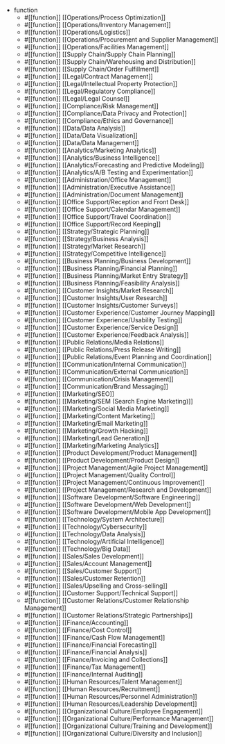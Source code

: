 - function
  - #[[function]]  [[Operations/Process Optimization]]
  - #[[function]]  [[Operations/Inventory Management]]
  - #[[function]]  [[Operations/Logistics]]
  - #[[function]]  [[Operations/Procurement and Supplier Management]]
  - #[[function]]  [[Operations/Facilities Management]]
  - #[[function]]  [[Supply Chain/Supply Chain Planning]]
  - #[[function]]  [[Supply Chain/Warehousing and Distribution]]
  - #[[function]]  [[Supply Chain/Order Fulfillment]]
  - #[[function]]  [[Legal/Contract Management]]
  - #[[function]]  [[Legal/Intellectual Property Protection]]
  - #[[function]]  [[Legal/Regulatory Compliance]]
  - #[[function]]  [[Legal/Legal Counsel]]
  - #[[function]]  [[Compliance/Risk Management]]
  - #[[function]]  [[Compliance/Data Privacy and Protection]]
  - #[[function]]  [[Compliance/Ethics and Governance]]
  - #[[function]]  [[Data/Data Analysis]]
  - #[[function]]  [[Data/Data Visualization]]
  - #[[function]]  [[Data/Data Management]]
  - #[[function]]  [[Analytics/Marketing Analytics]]
  - #[[function]]  [[Analytics/Business Intelligence]]
  - #[[function]]  [[Analytics/Forecasting and Predictive Modeling]]
  - #[[function]]  [[Analytics/A/B Testing and Experimentation]]
  - #[[function]]  [[Administration/Office Management]]
  - #[[function]]  [[Administration/Executive Assistance]]
  - #[[function]]  [[Administration/Document Management]]
  - #[[function]]  [[Office Support/Reception and Front Desk]]
  - #[[function]]  [[Office Support/Calendar Management]]
  - #[[function]]  [[Office Support/Travel Coordination]]
  - #[[function]]  [[Office Support/Record Keeping]]
  - #[[function]]  [[Strategy/Strategic Planning]]
  - #[[function]]  [[Strategy/Business Analysis]]
  - #[[function]]  [[Strategy/Market Research]]
  - #[[function]]  [[Strategy/Competitive Intelligence]]
  - #[[function]]  [[Business Planning/Business Development]]
  - #[[function]]  [[Business Planning/Financial Planning]]
  - #[[function]]  [[Business Planning/Market Entry Strategy]]
  - #[[function]]  [[Business Planning/Feasibility Analysis]]
  - #[[function]]  [[Customer Insights/Market Research]]
  - #[[function]]  [[Customer Insights/User Research]]
  - #[[function]]  [[Customer Insights/Customer Surveys]]
  - #[[function]]  [[Customer Experience/Customer Journey Mapping]]
  - #[[function]]  [[Customer Experience/Usability Testing]]
  - #[[function]]  [[Customer Experience/Service Design]]
  - #[[function]]  [[Customer Experience/Feedback Analysis]]
  - #[[function]]  [[Public Relations/Media Relations]]
  - #[[function]]  [[Public Relations/Press Release Writing]]
  - #[[function]]  [[Public Relations/Event Planning and Coordination]]
  - #[[function]]  [[Communication/Internal Communication]]
  - #[[function]]  [[Communication/External Communication]]
  - #[[function]]  [[Communication/Crisis Management]]
  - #[[function]]  [[Communication/Brand Messaging]]
  - #[[function]]  [[Marketing/SEO]]
  - #[[function]]  [[Marketing/SEM (Search Engine Marketing)]]
  - #[[function]]  [[Marketing/Social Media Marketing]]
  - #[[function]]  [[Marketing/Content Marketing]]
  - #[[function]]  [[Marketing/Email Marketing]]
  - #[[function]]  [[Marketing/Growth Hacking]]
  - #[[function]]  [[Marketing/Lead Generation]]
  - #[[function]]  [[Marketing/Marketing Analytics]]
  - #[[function]]  [[Product Development/Product Management]]
  - #[[function]]  [[Product Development/Product Design]]
  - #[[function]]  [[Project Management/Agile Project Management]]
  - #[[function]]  [[Project Management/Quality Control]]
  - #[[function]]  [[Project Management/Continuous Improvement]]
  - #[[function]]  [[Project Management/Research and Development]]
  - #[[function]]  [[Software Development/Software Engineering]]
  - #[[function]]  [[Software Development/Web Development]]
  - #[[function]]  [[Software Development/Mobile App Development]]
  - #[[function]]  [[Technology/System Architecture]]
  - #[[function]]  [[Technology/Cybersecurity]]
  - #[[function]]  [[Technology/Data Analysis]]
  - #[[function]]  [[Technology/Artificial Intelligence]]
  - #[[function]]  [[Technology/Big Data]]
  - #[[function]]  [[Sales/Sales Development]]
  - #[[function]]  [[Sales/Account Management]]
  - #[[function]]  [[Sales/Customer Support]]
  - #[[function]]  [[Sales/Customer Retention]]
  - #[[function]]  [[Sales/Upselling and Cross-selling]]
  - #[[function]]  [[Customer Support/Technical Support]]
  - #[[function]]  [[Customer Relations/Customer Relationship Management]]
  - #[[function]]  [[Customer Relations/Strategic Partnerships]]
  - #[[function]]  [[Finance/Accounting]]
  - #[[function]]  [[Finance/Cost Control]]
  - #[[function]]  [[Finance/Cash Flow Management]]
  - #[[function]]  [[Finance/Financial Forecasting]]
  - #[[function]]  [[Finance/Financial Analysis]]
  - #[[function]]  [[Finance/Invoicing and Collections]]
  - #[[function]]  [[Finance/Tax Management]]
  - #[[function]]  [[Finance/Internal Auditing]]
  - #[[function]]  [[Human Resources/Talent Management]]
  - #[[function]]  [[Human Resources/Recruitment]]
  - #[[function]]  [[Human Resources/Personnel Administration]]
  - #[[function]]  [[Human Resources/Leadership Development]]
  - #[[function]]  [[Organizational Culture/Employee Engagement]]
  - #[[function]]  [[Organizational Culture/Performance Management]]
  - #[[function]]  [[Organizational Culture/Training and Development]]
  - #[[function]]  [[Organizational Culture/Diversity and Inclusion]]

